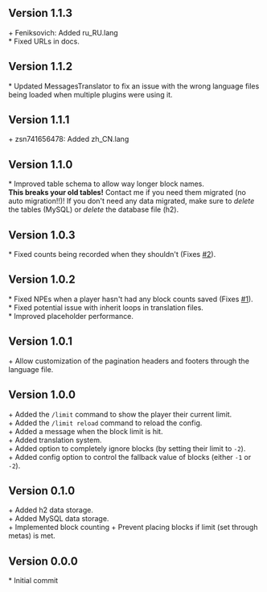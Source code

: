 Version 1.1.3
-------------

\+ Feniksovich: Added ru_RU.lang  
\* Fixed URLs in docs.  


Version 1.1.2
-------------

\* Updated MessagesTranslator to fix an issue with the wrong language files being loaded when multiple plugins were using it.    


Version 1.1.1
-------------

\+ zsn741656478: Added zh_CN.lang  


Version 1.1.0
-------------

\* Improved table schema to allow way longer block names.  
   **This breaks your old tables!** Contact me if you need them migrated (no auto migration!!)! If you don't need any data migrated, make sure to *delete* the
   tables (MySQL) or *delete* the database file (h2).  


Version 1.0.3
-------------

\* Fixed counts being recorded when they shouldn't (Fixes [#2](https://github.com/AuraDevelopmentTeam/AuraBlockLimit/issues/2s)).  


Version 1.0.2
-------------

\* Fixed NPEs when a player hasn't had any block counts saved (Fixes [#1](https://github.com/AuraDevelopmentTeam/AuraBlockLimit/issues/1)).  
\* Fixed potential issue with inherit loops in translation files.  
\* Improved placeholder performance.  


Version 1.0.1
-------------

\+ Allow customization of the pagination headers and footers through the language file.  


Version 1.0.0
-------------

\+ Added the `/limit` command to show the player their current limit.  
\+ Added the `/limit reload` command to reload the config.  
\+ Added a message when the block limit is hit.  
\+ Added translation system.  
\+ Added option to completely ignore blocks (by setting their limit to `-2`).  
\+ Added config option to control the fallback value of blocks (either `-1` or `-2`).  


Version 0.1.0
-------------

\+ Added h2 data storage.  
\+ Added MySQL data storage.  
\+ Implemented block counting
\+ Prevent placing blocks if limit (set through metas) is met.  


Version 0.0.0
-------------

\* Initial commit  
